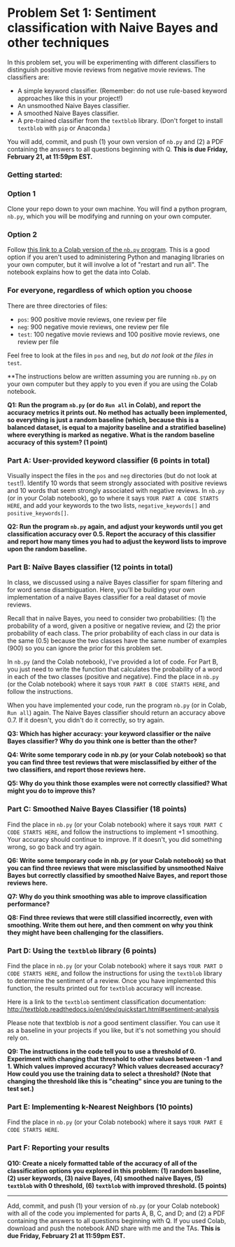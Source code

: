 # Problem Set 1: Sentiment classification with Naive Bayes and other techniques

In this problem set, you will be experimenting with different classifiers to distinguish positive movie reviews from negative movie reviews. The classifiers are:

* A simple keyword classifier. (Remember: do not use rule-based keyword approaches like this in your project!) 
* An unsmoothed Naive Bayes classifier.
* A smoothed Naive Bayes classifier.
* A pre-trained classifier from the `textblob` library. (Don't forget to install `textblob` with `pip` or Anaconda.)

You will add, commit, and push (1) your own version of `nb.py` and (2) a PDF containing the answers to all questions beginning with Q. **This is due Friday, February 21, at 11:59pm EST.**

### Getting started: 

### Option 1
Clone your repo down to your own machine. You will find a python program, `nb.py`, which you will be modifying and running on your own computer.

### Option 2
Follow [this link to a Colab version of the `nb.py` program](https://colab.research.google.com/drive/1_gpP0qj0G130_dypwDzfA9oGzzNovGOi?usp=sharing). This is a good option if you aren't used to administering Python and managing libraries on your own computer, but it will involve a lot of "restart and run all". The notebook explains how to get the data into Colab.

### For everyone, regardless of which option you choose
There are three directories of files:

* `pos`: 900 positive movie reviews, one review per file
* `neg`: 900 negative movie reviews, one review per file
* `test`: 100 negative movie reviews and 100 positive movie reviews, one review per file

Feel free to look at the files in `pos` and `neg`, but *do not look at the files in* `test`.

**The instructions below are written assuming you are running `nb.py` on your own computer but they apply to you even if you are using the Colab notebook.

**Q1: Run the program `nb.py` (or do `Run all` in Colab), and report the accuracy metrics it prints out. No method has actually been implemented, so everything is just a random baseline (which, because this is a balanced dataset, is equal to a majority baseline and a stratified baseline) where everything is marked as negative. What is the random baseline accuracy of this system? (1 point)**

### Part A: User-provided keyword classifier (6 points in total)
Visually inspect the files in the `pos` and `neg` directories (but do not look at `test`!). Identify 10 words that seem strongly associated with positive reviews and 10 words that seem strongly associated with negative reviews. In `nb.py` (or in your Colab notebook), go to where it says `YOUR PART A CODE STARTS HERE`, and add your keywords to the two lists, `negative_keywords[]` and `positive_keywords[]`.

**Q2: Run the program `nb.py` again, and adjust your keywords until you get classification accuracy over 0.5. Report the accuracy of this classifier and report how many times you had to adjust the keyword lists to improve upon the random baseline.**

### Part B: Naïve Bayes classifier (12 points in total)
In class, we discussed using a naïve Bayes classifier for spam filtering and for word sense disambiguation. Here, you'll be building your own implementation of a naïve Bayes classifier for a real dataset of movie reviews.

Recall that in naïve Bayes, you need to consider two probabilities: (1) the probability of a word, given a positive or negative review, and (2) the prior probability of each class. The prior probability of each class in our data is the same (0.5) because the two classes have the same number of examples (900) so you can ignore the prior for this problem set.

In `nb.py` (and the Colab notebook), I've provided a lot of code. For Part B, you just need to write the function that calculates the probability of a word in each of the two classes (positive and negative). Find the place in `nb.py` (or the Colab notebook) where it says `YOUR PART B CODE STARTS HERE`, and follow the instructions.

When you have implemented your code, run the program `nb.py` (or in Colab, `Run all`) again. The Naive Bayes classifier should return an accuracy above 0.7. If it doesn't, you didn't do it correctly, so try again.


**Q3: Which has higher accuracy: your keyword classifier or the naïve Bayes classifier? Why do you think one is better than the other?**


**Q4: Write some temporary code in nb.py (or your Colab notebook) so that you can find three test reviews that were misclassified by either of the two classifiers, and report those reviews here.**


**Q5: Why do you think those examples were not correctly classified? What might you do to improve this?**


### Part C: Smoothed Naive Bayes Classifier (18 points)
Find the place in `nb.py` (or your Colab notebook) where it says `YOUR PART C CODE STARTS HERE`, and follow the instructions to implement +1 smoothing. Your accuracy should continue to improve. If it doesn't, you did something wrong, so go back and try again.

**Q6: Write some temporary code in nb.py (or your Colab notebook) so that you can find three reviews that were misclassified by unsmoothed Naive Bayes but correctly classified by smoothed Naive Bayes, and report those reviews here.**



**Q7: Why do you think smoothing was able to improve classification performance?**

**Q8: Find three reviews that were still classified incorrectly, even with smoothing. Write them out here, and then comment on why you think they might have been challenging for the classifiers.**

### Part D: Using the `textblob` library (6 points)
Find the place in `nb.py` (or your Colab notebook) where it says `YOUR PART D CODE STARTS HERE`, and follow the instructions for using the `textblob` library to determine the sentiment of a review. Once you have implemented this function, the results printed out for `textblob` accuracy will increase.

Here is a link to the `textblob` sentiment classification documentation:
http://textblob.readthedocs.io/en/dev/quickstart.html#sentiment-analysis

Please note that textblob is *not* a good sentiment classifier. You can use it as a baseline in your projects if you like, but it's not something you should rely on.

**Q9: The instructions in the code tell you to use a threshold of 0. Experiment with changing that threshold to other values between -1 and 1. Which values improved accuracy? Which values decreased accuracy? How could you use the training data to select a threshold? (Note that changing the threshold like this is "cheating" since you are tuning to the test set.)**

### Part E: Implementing k-Nearest Neighbors (10 points)
Find the place in `nb.py` (or your Colab notebook) where it says `YOUR PART E CODE STARTS HERE`.

### Part F: Reporting your results
**Q10: Create a nicely formatted table of the accuracy of all of the classification options you explored in this problem: (1) random baseline, (2) user keywords, (3) naive Bayes, (4) smoothed naive Bayes, (5) `textblob` with 0 threshold, (6) `textblob` with improved threshold. (5 points)**

---

Add, commit, and push (1) your  version of `nb.py` (or your Colab notebook) with all of the code you implemented for parts A, B, C, and D; and (2) a PDF containing the answers to all questions beginning with Q. If you used Colab, download and push the notebook AND share with me and the TAs. **This is due Friday, February 21 at 11:59pm EST.**
